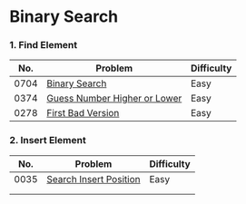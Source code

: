 # Binary Search

### 1. Find Element

| No.  | Problem                                                      | Difficulty |
| ---- | ------------------------------------------------------------ | ---------- |
| 0704 | [Binary Search](https://leetcode.com/problems/binary-search/) | Easy       |
| 0374 | [Guess Number Higher or Lower](https://leetcode.com/problems/guess-number-higher-or-lower/) | Easy       |
| 0278 | [First Bad Version](https://leetcode.com/problems/first-bad-version/) | Easy       |



### 2. Insert Element

| No.  | Problem                                                      | Difficulty |
| ---- | ------------------------------------------------------------ | ---------- |
| 0035 | [Search Insert Position](https://leetcode.com/problems/search-insert-position/) | Easy       |
|      |                                                              |            |
|      |                                                              |            |

